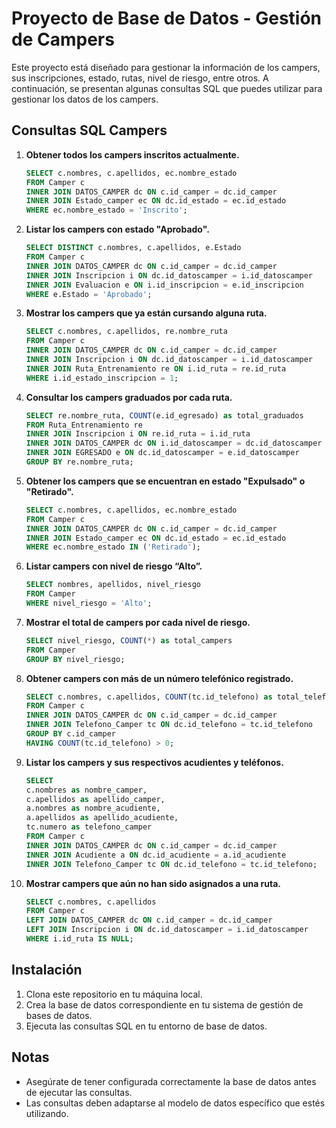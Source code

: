 # Proyecto de Base de Datos - Gestión de Campers

Este proyecto está diseñado para gestionar la información de los campers, sus inscripciones, estado, rutas, nivel de riesgo, entre otros. A continuación, se presentan algunas consultas SQL que puedes utilizar para gestionar los datos de los campers.

## Consultas SQL Campers

1. **Obtener todos los campers inscritos actualmente.**
    ```sql
    SELECT c.nombres, c.apellidos, ec.nombre_estado
    FROM Camper c
    INNER JOIN DATOS_CAMPER dc ON c.id_camper = dc.id_camper
    INNER JOIN Estado_camper ec ON dc.id_estado = ec.id_estado
    WHERE ec.nombre_estado = 'Inscrito';
    ```
   
2. **Listar los campers con estado "Aprobado".**
    ```sql
    SELECT DISTINCT c.nombres, c.apellidos, e.Estado
    FROM Camper c
    INNER JOIN DATOS_CAMPER dc ON c.id_camper = dc.id_camper
    INNER JOIN Inscripcion i ON dc.id_datoscamper = i.id_datoscamper
    INNER JOIN Evaluacion e ON i.id_inscripcion = e.id_inscripcion
    WHERE e.Estado = 'Aprobado';
    ```

3. **Mostrar los campers que ya están cursando alguna ruta.**
    ```sql
   SELECT c.nombres, c.apellidos, re.nombre_ruta
    FROM Camper c
    INNER JOIN DATOS_CAMPER dc ON c.id_camper = dc.id_camper
    INNER JOIN Inscripcion i ON dc.id_datoscamper = i.id_datoscamper
    INNER JOIN Ruta_Entrenamiento re ON i.id_ruta = re.id_ruta
    WHERE i.id_estado_inscripcion = 1;
    ```

4. **Consultar los campers graduados por cada ruta.**
    ```sql
    SELECT re.nombre_ruta, COUNT(e.id_egresado) as total_graduados
    FROM Ruta_Entrenamiento re
    INNER JOIN Inscripcion i ON re.id_ruta = i.id_ruta
    INNER JOIN DATOS_CAMPER dc ON i.id_datoscamper = dc.id_datoscamper
    INNER JOIN EGRESADO e ON dc.id_datoscamper = e.id_datoscamper
    GROUP BY re.nombre_ruta;
    ```

5. **Obtener los campers que se encuentran en estado "Expulsado" o "Retirado".**
    ```sql
   SELECT c.nombres, c.apellidos, ec.nombre_estado
    FROM Camper c
    INNER JOIN DATOS_CAMPER dc ON c.id_camper = dc.id_camper
    INNER JOIN Estado_camper ec ON dc.id_estado = ec.id_estado
    WHERE ec.nombre_estado IN ('Retirado');
    ```

6. **Listar campers con nivel de riesgo “Alto”.**
    ```sql
    SELECT nombres, apellidos, nivel_riesgo
    FROM Camper
    WHERE nivel_riesgo = 'Alto';
    ```

7. **Mostrar el total de campers por cada nivel de riesgo.**
    ```sql
    SELECT nivel_riesgo, COUNT(*) as total_campers
    FROM Camper
    GROUP BY nivel_riesgo;
    ```

8. **Obtener campers con más de un número telefónico registrado.**
    ```sql
    SELECT c.nombres, c.apellidos, COUNT(tc.id_telefono) as total_telefonos
    FROM Camper c
    INNER JOIN DATOS_CAMPER dc ON c.id_camper = dc.id_camper
    INNER JOIN Telefono_Camper tc ON dc.id_telefono = tc.id_telefono
    GROUP BY c.id_camper
    HAVING COUNT(tc.id_telefono) > 0;
    ```

9. **Listar los campers y sus respectivos acudientes y teléfonos.**
    ```sql
    SELECT 
    c.nombres as nombre_camper, 
    c.apellidos as apellido_camper,
    a.nombres as nombre_acudiente,
    a.apellidos as apellido_acudiente,
    tc.numero as telefono_camper
    FROM Camper c
    INNER JOIN DATOS_CAMPER dc ON c.id_camper = dc.id_camper
    INNER JOIN Acudiente a ON dc.id_acudiente = a.id_acudiente
    INNER JOIN Telefono_Camper tc ON dc.id_telefono = tc.id_telefono;
    ```

10. **Mostrar campers que aún no han sido asignados a una ruta.**
    ```sql
    SELECT c.nombres, c.apellidos
    FROM Camper c
    LEFT JOIN DATOS_CAMPER dc ON c.id_camper = dc.id_camper
    LEFT JOIN Inscripcion i ON dc.id_datoscamper = i.id_datoscamper
    WHERE i.id_ruta IS NULL;
    ```

## Instalación

1. Clona este repositorio en tu máquina local.
2. Crea la base de datos correspondiente en tu sistema de gestión de bases de datos.
3. Ejecuta las consultas SQL en tu entorno de base de datos.

## Notas

- Asegúrate de tener configurada correctamente la base de datos antes de ejecutar las consultas.
- Las consultas deben adaptarse al modelo de datos específico que estés utilizando.

